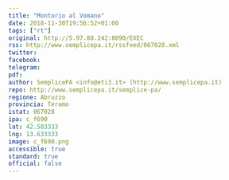 ```yaml
---
title: "Montorio al Vomano"
date: 2018-11-30T19:56:52+01:00
tags: ["rt"]
original: http://5.97.88.242:8090/EXEC
rss: http://www.semplicepa.it/rssfeed/067028.xml
twitter: 
facebook: 
telegram: 
pdf: 
author: SemplicePA <info@eti3.it> (http://www.semplicepa.it)
repo: http://www.semplicepa.it/semplice-pa/
regione: Abruzzo
provincia: Teramo
istat: 067028
ipa: c_f690
lat: 42.583333
lng: 13.633333
image: c_f690.png
accessible: true
standard: true
official: false
---
```

